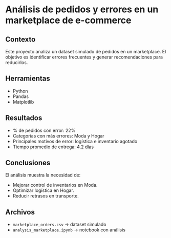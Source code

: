 # Análisis de pedidos y errores en un marketplace de e-commerce

## Contexto
Este proyecto analiza un dataset simulado de pedidos en un marketplace. El objetivo es identificar errores frecuentes y generar recomendaciones para reducirlos.

## Herramientas
- Python
- Pandas
- Matplotlib

## Resultados
- % de pedidos con error: 22%
- Categorías con más errores: Moda y Hogar
- Principales motivos de error: logística e inventario agotado
- Tiempo promedio de entrega: 4.2 días

## Conclusiones
El análisis muestra la necesidad de:
- Mejorar control de inventarios en Moda.
- Optimizar logística en Hogar.
- Reducir retrasos en transporte.

## Archivos
- `marketplace_orders.csv` → dataset simulado
- `analysis_marketplace.ipynb` → notebook con análisis
